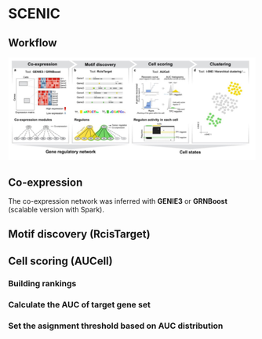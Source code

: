 # SCENIC

## Workflow

![](../../figures/SCENIC_workflow.png)

## Co-expression
The co-expression network was inferred with **GENIE3** or **GRNBoost** (scalable version with Spark).



## Motif discovery (RcisTarget)

## Cell scoring (AUCell)
### Building rankings


### Calculate the AUC of target gene set


### Set the asignment threshold based on AUC distribution